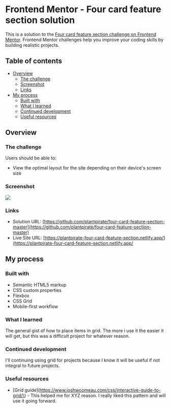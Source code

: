 # Frontend Mentor - Four card feature section solution

This is a solution to the [Four card feature section challenge on Frontend Mentor](https://www.frontendmentor.io/challenges/four-card-feature-section-weK1eFYK). Frontend Mentor challenges help you improve your coding skills by building realistic projects. 

## Table of contents

- [Overview](#overview)
  - [The challenge](#the-challenge)
  - [Screenshot](#screenshot)
  - [Links](#links)
- [My process](#my-process)
  - [Built with](#built-with)
  - [What I learned](#what-i-learned)
  - [Continued development](#continued-development)
  - [Useful resources](#useful-resources)


## Overview

### The challenge

Users should be able to:

- View the optimal layout for the site depending on their device's screen size

### Screenshot

![](./screenshot.jpg)


### Links

- Solution URL: [https://github.com/plantpirate/four-card-feature-section-master](https://github.com/plantpirate/four-card-feature-section-master)
- Live Site URL: [https://plantpirate-four-card-feature-section.netlify.app/](https://plantpirate-four-card-feature-section.netlify.app/

## My process

### Built with

- Semantic HTML5 markup
- CSS custom properties
- Flexbox
- CSS Grid
- Mobile-first workflow



### What I learned

The general gist of how to place items in grid. The more i use it the easier it will get, but this was a difficult project for whatever reason. 


### Continued development

I'll continuing using grid for projects because I know it will be useful if not integral to future projects. 


### Useful resources

- [Grid guide](https://www.joshwcomeau.com/css/interactive-guide-to-grid/\) - This helped me for XYZ reason. I really liked this pattern and will use it going forward.


